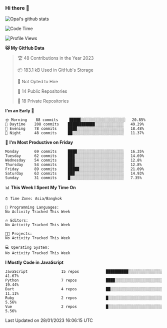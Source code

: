 ### Hi there 👋

![Opal's github stats](https://github-readme-stats.vercel.app/api?username=coolkidneversleep&count_private=true&show_icons=true&theme=radical)


<!--START_SECTION:waka-->
![Code Time](http://img.shields.io/badge/Code%20Time-64%20hrs%2038%20mins-blue)

![Profile Views](http://img.shields.io/badge/Profile%20Views-8-blue)

**🐱 My GitHub Data** 

> 🏆 48 Contributions in the Year 2023
 > 
> 📦 183.1 kB Used in GitHub's Storage 
 > 
> 🚫 Not Opted to Hire
 > 
> 📜 14 Public Repositories 
 > 
> 🔑 18 Private Repositories  
 > 
**I'm an Early 🐤** 

```text
🌞 Morning    88 commits     █████░░░░░░░░░░░░░░░░░░░░   20.85% 
🌆 Daytime    208 commits    ████████████░░░░░░░░░░░░░   49.29% 
🌃 Evening    78 commits     ████░░░░░░░░░░░░░░░░░░░░░   18.48% 
🌙 Night      48 commits     ██░░░░░░░░░░░░░░░░░░░░░░░   11.37%

```
📅 **I'm Most Productive on Friday** 

```text
Monday       69 commits     ████░░░░░░░░░░░░░░░░░░░░░   16.35% 
Tuesday      62 commits     ███░░░░░░░░░░░░░░░░░░░░░░   14.69% 
Wednesday    54 commits     ███░░░░░░░░░░░░░░░░░░░░░░   12.8% 
Thursday     54 commits     ███░░░░░░░░░░░░░░░░░░░░░░   12.8% 
Friday       89 commits     █████░░░░░░░░░░░░░░░░░░░░   21.09% 
Saturday     63 commits     ███░░░░░░░░░░░░░░░░░░░░░░   14.93% 
Sunday       31 commits     █░░░░░░░░░░░░░░░░░░░░░░░░   7.35%

```


📊 **This Week I Spent My Time On** 

```text
⌚︎ Time Zone: Asia/Bangkok

💬 Programming Languages: 
No Activity Tracked This Week

🔥 Editors: 
No Activity Tracked This Week

🐱‍💻 Projects: 
No Activity Tracked This Week

💻 Operating System: 
No Activity Tracked This Week

```

**I Mostly Code in JavaScript** 

```text
JavaScript               15 repos            ██████████░░░░░░░░░░░░░░░   41.67% 
Python                   7 repos             ████░░░░░░░░░░░░░░░░░░░░░   19.44% 
Dart                     4 repos             ██░░░░░░░░░░░░░░░░░░░░░░░   11.11% 
Ruby                     2 repos             █░░░░░░░░░░░░░░░░░░░░░░░░   5.56% 
Vue                      2 repos             █░░░░░░░░░░░░░░░░░░░░░░░░   5.56%

```



 Last Updated on 28/01/2023 16:06:15 UTC
<!--END_SECTION:waka-->
